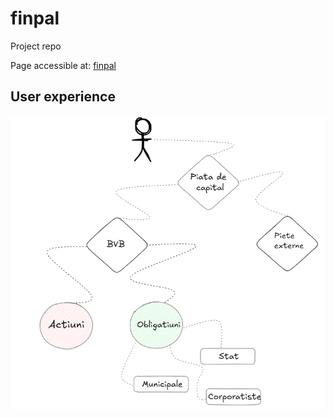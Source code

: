 # finpal
Project repo

Page accessible at: [finpal](https://dejanu.github.io/finpal/)

## User experience

![image](https://github.com/dejanu/finpal/blob/main/src/userexperience.png?raw=true)